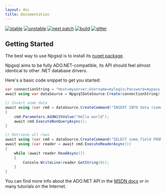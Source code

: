```yaml
---
layout: doc
title: Documentation
---
```


[![stable](https://img.shields.io/nuget/v/Npgsql.svg?label=stable)](https://www.nuget.org/packages/Npgsql/)
[![unstable](https://img.shields.io/myget/npgsql-unstable/v/npgsql.svg?label=unstable)](https://www.myget.org/feed/npgsql-unstable/package/nuget/Npgsql)
[![next patch](https://img.shields.io/myget/npgsql/v/npgsql.svg?label=next%20patch)](https://www.myget.org/feed/npgsql/package/nuget/Npgsql)
[![build](https://img.shields.io/github/workflow/status/npgsql/npgsql/Build)](https://github.com/npgsql/npgsql/actions)
[![gitter](https://img.shields.io/badge/gitter-join%20chat-brightgreen.svg)](https://gitter.im/npgsql/npgsql)

## Getting Started

The best way to use Npgsql is to install its [nuget package](https://www.nuget.org/packages/Npgsql/).

Npgsql aims to be fully ADO.NET-compatible, its API should feel almost identical to other .NET database drivers.

Here's a basic code snippet to get you started:

```csharp
var connectionString = "Host=myserver;Username=mylogin;Password=mypass;Database=mydatabase";
await using var dataSource = NpgsqlDataSource.Create(connectionString);

// Insert some data
await using (var cmd = dataSource.CreateCommand("INSERT INTO data (some_field) VALUES ($1)"))
{
    cmd.Parameters.AddWithValue("Hello world");
    await cmd.ExecuteNonQueryAsync();
}

// Retrieve all rows
await using (var cmd = dataSource.CreateCommand("SELECT some_field FROM data"))
await using (var reader = await cmd.ExecuteReaderAsync())
{
    while (await reader.ReadAsync())
    {
        Console.WriteLine(reader.GetString(0));
    }
}
```

You can find more info about the ADO.NET API in the [MSDN docs](https://msdn.microsoft.com/en-us/library/h43ks021(v=vs.110).aspx) or in many tutorials on the Internet.
